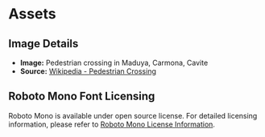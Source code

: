 # Assets

## Image Details

- **Image:** Pedestrian crossing in Maduya, Carmona, Cavite
- **Source:** [Wikipedia - Pedestrian Crossing](https://en.wikipedia.org/wiki/Pedestrian_crossing#/media/File:4876Maduya,_Carmona,_Cavite_Landmarks_33.jpg)

## Roboto Mono Font Licensing

Roboto Mono is available under open source license. For detailed licensing information, please refer to [Roboto Mono License Information](https://fonts.google.com/specimen/Roboto+Mono/about).
